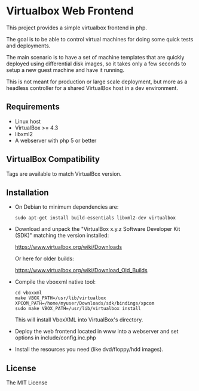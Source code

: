 # Virtualbox Web Frontend

This project provides a simple virtualbox frontend in php.

The goal is to be able to control virtual machines for doing
some quick tests and deployments.

The main scenario is to have a set of machine templates that are
quickly deployed using differential disk images, so it takes
only a few seconds to setup a new guest machine and have it
running.

This is not meant for production or large scale deployment, but
more as a headless controller for a shared VirtualBox host in a
dev environment.


## Requirements

- Linux host
- VirtualBox >= 4.3
- libxml2
- A webserver with php 5 or better


## VirtualBox Compatibility

Tags are available to match VirtualBox version.


## Installation

- On Debian to minimum dependencies are:

  ```
  sudo apt-get install build-essentials libxml2-dev virtualbox
  ```

- Download and unpack the "VirtualBox x.y.z Software Developer Kit (SDK)" matching the version installed:

  https://www.virtualbox.org/wiki/Downloads

  Or here for older builds:

  https://www.virtualbox.org/wiki/Download_Old_Builds

- Compile the vboxxml native tool:

  ```
  cd vboxxml
  make VBOX_PATH=/usr/lib/virtualbox XPCOM_PATH=/home/myuser/Downloads/sdk/bindings/xpcom
  sudo make VBOX_PATH=/usr/lib/virtualbox install
  ```

  This will install VboxXML into VirtualBox's directory.

- Deploy the web frontend located in www into a webserver and set options in include/config.inc.php

- Install the resources you need (like dvd/floppy/hdd images).


## License

The MIT License
